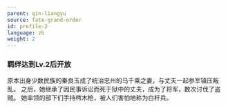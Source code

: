 ```yaml
---
parent: qin-liangyu
source: fate-grand-order
id: profile-2
language: zh
weight: 2
---
```


### 羁绊达到Lv.2后开放

原本出身少数民族的秦良玉成了统治忠州的马千乘之妻，与丈夫一起参军镇压叛乱。
之后，她继承了因民事诉讼而死于狱中的丈夫，成为了将军，数次讨伐了盗贼。
她率领的部下们手持梣木枪，被人们害怕地称为白杆兵。
